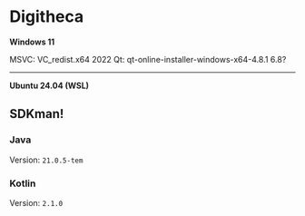 # Digitheca

**Windows 11**

MSVC: VC_redist.x64 2022
Qt: qt-online-installer-windows-x64-4.8.1 6.8?

---

**Ubuntu 24.04 (WSL)**

## SDKman!

### Java

Version: `21.0.5-tem`

### Kotlin

Version: `2.1.0`
